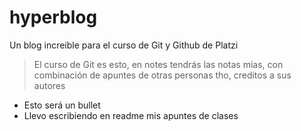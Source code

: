 # hyperblog
Un blog increible para el curso de Git y Github de Platzi

> El curso de Git es esto, en notes tendrás las notas mias, con combinación de apuntes de otras personas tho, creditos a sus autores

- Esto será un bullet
- Llevo escribiendo en readme mis apuntes de clases

